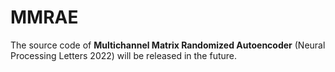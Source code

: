 # MMRAE
The source code of **Multichannel Matrix Randomized Autoencoder** (Neural Processing Letters 2022) will be released in the future.
